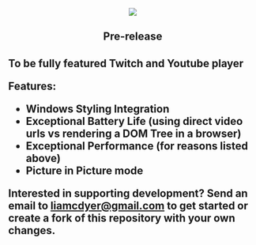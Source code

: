 <p align="center"><img style="max-width:100%;" src="https://raw.githubusercontent.com/Saghen/UWP-Youtube-Twitch-Viewer/master/Logo.png"/></p>
<h2 align="center"><strong>Pre-release</strong><h2>
To be fully featured Twitch and Youtube player

Features:
 - Windows Styling Integration
 - Exceptional Battery Life (using direct video urls vs rendering a DOM Tree in a browser)
 - Exceptional Performance (for reasons listed above)
 - Picture in Picture mode

Interested in supporting development?
Send an email to liamcdyer@gmail.com to get started or create a fork of this repository with your own changes.